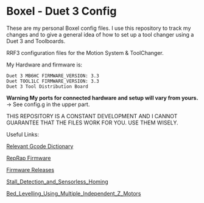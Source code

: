 # Boxel - Duet 3 Config
These are my personal Boxel config files. I use this repository to track my changes and to give a general idea of how to set up a tool changer using a Duet 3 and Toolboards.

RRF3 configuration files for the Motion System & ToolChanger.

My Hardware and firmware is:
````
Duet 3 MB6HC FIRMWARE_VERSION: 3.3 
Duet TOOL1LC FIRMWARE_VERSION: 3.3
Duet 3 Tool Distribution Board
````

**Warning My ports for connected hardware and setup will vary from yours.** -> See config.g in the upper part.

THIS REPOSITORY IS A CONSTANT DEVELOPMENT AND I CANNOT GUARANTEE THAT THE FILES WORK FOR YOU. USE THEM WISELY.

Useful Links: 

[Relevant Gcode Dictionary](https://duet3d.dozuki.com/Wiki/Gcode)

[RepRap Firmware](https://duet3d.dozuki.com/c/RepRapFirmware)

[Firmware Releases](https://github.com/dc42/RepRapFirmware/releases)

[Stall_Detection_and_Sensorless_Homing](https://duet3d.dozuki.com/Wiki/Stall_detection_and_sensorless_homing)

[Bed_Levelling_Using_Multiple_Independent_Z_Motors](https://duet3d.dozuki.com/Wiki/Bed_levelling_using_multiple_independent_Z_motors)
